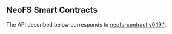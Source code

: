 ## NeoFS Smart Contracts

The API described below corresponds to [neofs-contract v0.19.1](https://github.com/nspcc-dev/neofs-contract/releases/tag/v0.19.1).

